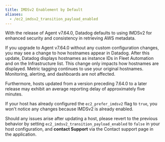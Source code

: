 ```yaml
---
title: IMDSv2 Enablement by Default
aliases:
  - /ec2_imdsv2_transition_payload_enabled
---
```


With the release of Agent v7.64.0, Datadog defaults to using IMDSv2 for enhanced security and consistency in retrieving AWS metadata.

If you upgrade to Agent v7.64.0 without any custom configuration changes, you may see a change to how hostnames appear in Datadog. After this update, Datadog displays hostnames as instance IDs in Fleet Automation and on the Infrastructure list.
This change only impacts how hostnames are displayed. Metric tagging continues to use your original hostnames. Monitoring, alerting, and dashboards are not affected.

Furthermore, hosts updated from a version preceding 7.64.0 to a later release may exhibit an average reporting delay of approximately five minutes.

If your host has already configured the `ec2_prefer_imdsv2` flag to `true`, you won't notice any changes because IMDSv2 is already enabled.

Should any issues arise after updating a host, please revert to the previous behavior by setting `ec2_imdsv2_transition_payload_enabled` to `false` in your host configuration, and **contact Support** via the Contact support page in the application.
